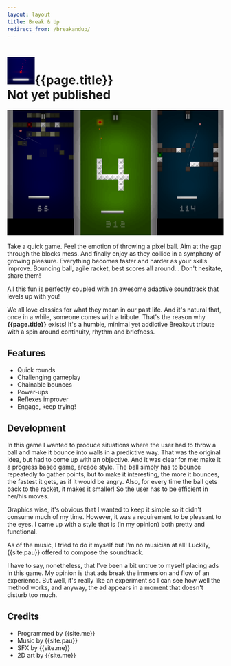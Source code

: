 ```yaml
---
layout: layout
title: Break & Up
redirect_from: /breakandup/
---
```


<h1>
<img src="../images/breakandup.png">{{page.title}}
<section class="byline">Not yet published</section>
</h1>

![{{page.title}} screenshot](../images/breakandup_scr.png)

Take a quick game. Feel the emotion of throwing a pixel ball. Aim at the gap through the blocks mess. And finally enjoy as they collide in a symphony of growing pleasure. Everything becomes faster and harder as your skills improve. Bouncing ball, agile racket, best scores all around... Don't hesitate, share them!

All this fun is perfectly coupled with an awesome adaptive soundtrack that levels up with you!

We all love classics for what they mean in our past life. And it's natural that, once in a while, someone comes with a tribute. That's the reason why **{{page.title}}** exists! It's a humble, minimal yet addictive Breakout tribute with a spin around continuity, rhythm and briefness.

Features
---
  
- <i class="icon icon-ok"></i>Quick rounds
- <i class="icon icon-ok"></i>Challenging gameplay
- <i class="icon icon-ok"></i>Chainable bounces
- <i class="icon icon-ok"></i>Power-ups
- <i class="icon icon-ok"></i>Reflexes improver
- <i class="icon icon-ok"></i>Engage, keep trying!

Development
---

In this game I wanted to produce situations where the user had to throw a ball and make it bounce into walls in a predictive way. That was the original idea, but had to come up with an objective. And it was clear for me: make it a progress based game, arcade style. The ball simply has to bounce repeatedly to gather points, but to make it interesting, the more it bounces, the fastest it gets, as if it would be angry. Also, for every time the ball gets back to the racket, it makes it smaller! So the user has to be efficient in her/his moves.

Graphics wise, it's obvious that I wanted to keep it simple so it didn't consume much of my time. However, it was a requirement to be pleasant to the eyes. I came up with a style that is (in my opinion) both pretty and functional.

As of the music, I tried to do it myself but I'm no musician at all! Luckily, {{site.pau}} offered to compose the soundtrack.

I have to say, nonetheless, that I've been a bit untrue to myself placing ads in this game. My opinion is that ads break the immersion and flow of an experience. But well, it's really like an experiment so I can see how well the method works, and anyway, the ad appears in a moment that doesn't disturb too much.

Credits
---

- Programmed by {{site.me}}
- Music by {{site.pau}}
- SFX by {{site.me}}
- 2D art by {{site.me}}
